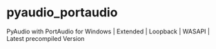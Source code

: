 # pyaudio_portaudio
PyAudio with PortAudio for Windows | Extended | Loopback | WASAPI | Latest precompiled Version
